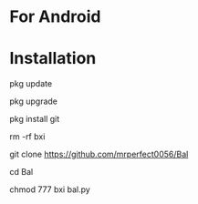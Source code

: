 # For Android
# Installation

pkg update

pkg upgrade

pkg install git

rm -rf bxi

git clone https://github.com/mrperfect0056/Bal

cd Bal

chmod 777 bxi
bal.py